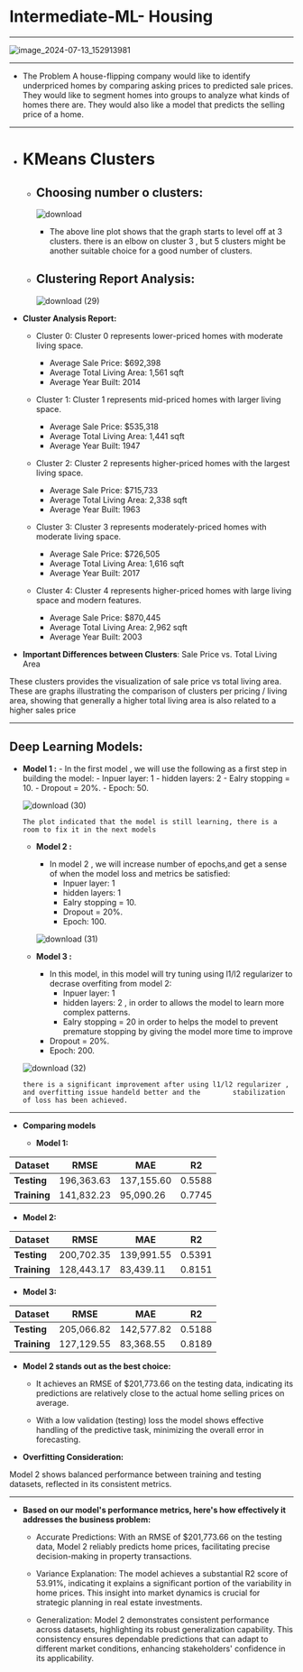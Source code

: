 # **Intermediate-ML- Housing**

---------------------
![image_2024-07-13_152913981](https://github.com/user-attachments/assets/65164a8c-c2ca-4ba4-ae60-24dcffcb5922)

------------------------------------------
- The Problem A house-flipping company would like to identify underpriced homes by comparing asking prices to predicted sale prices. They would like to segment homes into groups to analyze what kinds of homes there are. They would also like a model that predicts the selling price of a home.

------------------------------------
-  # **KMeans Clusters**

    - ## **Choosing number o clusters**:
      ![download](https://github.com/user-attachments/assets/cb8d70e0-d157-4a18-885c-46b7787f680f)
      - The above line plot shows that the graph starts to level off at 3 clusters. there is an elbow on cluster 3 , but 5 clusters might be another suitable choice for a good number of clusters.
     
    - ## **Clustering Report Analysis**:
      ![download (29)](https://github.com/user-attachments/assets/6152d9b8-2826-48c3-98b6-e4161e12ef88)



      

- **Cluster Analysis Report:**
  - Cluster 0: Cluster 0 represents lower-priced homes with moderate living space.

    - Average Sale Price: $692,398
    - Average Total Living Area: 1,561 sqft
    - Average Year Built: 2014

  - Cluster 1: Cluster 1 represents mid-priced homes with larger living space.

    - Average Sale Price: $535,318
    - Average Total Living Area: 1,441 sqft
    - Average Year Built: 1947

  - Cluster 2: Cluster 2 represents higher-priced homes with the largest living space.

    - Average Sale Price: $715,733
    - Average Total Living Area: 2,338 sqft
    - Average Year Built: 1963

  - Cluster 3: Cluster 3 represents moderately-priced homes with moderate living space.

    - Average Sale Price: $726,505
    - Average Total Living Area: 1,616 sqft
    - Average Year Built: 2017

  - Cluster 4: Cluster 4 represents higher-priced homes with large living space and modern features.

    - Average Sale Price: $870,445
    - Average Total Living Area: 2,962 sqft
    - Average Year Built: 2003

- **Important Differences between Clusters**: Sale Price vs. Total Living Area

These clusters provides the visualization of sale price vs total living area. These are graphs illustrating the comparison of clusters
 per pricing / living area, showing that generally a higher total living area is also related to a higher sales price
          
----------------------------

## **Deep Learning Models:**

  - **Model 1 :**
        - In the first model , we will use the following as a first step in building the model:
            - Inpuer layer: 1
            - hidden layers: 2
            - Ealry stopping = 10.
            - Dropout = 20%.
            - Epoch: 50.

    ![download (30)](https://github.com/user-attachments/assets/948688a9-1d18-45c7-a892-b488962d08f1)


     `The plot indicated that the model is still learning,
          there is a room to fix it in the next models`


    - **Model 2 :**
       - In model 2 , we will increase number of epochs,and get a sense of when the model loss and metrics be satisfied:
            - Inpuer layer: 1
            - hidden layers: 1
            - Ealry stopping = 10.
            - Dropout = 20%.
            - Epoch: 100.
       
      ![download (31)](https://github.com/user-attachments/assets/0f674ccf-febf-4142-aac6-4f92bc462170)


    - **Model 3 :**
      -  In this model, in this model will try tuning using l1/l2 regularizer to decrase overfiting from model 2:
            - Inpuer layer: 1
            - hidden layers: 2 , in order to allows the model to learn more complex patterns.
            - Ealry stopping = 20 in order to helps the model to prevent premature stopping by giving the model more time to improve
        -  Dropout = 20%.
        - Epoch: 200.


    ![download (32)](https://github.com/user-attachments/assets/bc51eb97-98d9-4a65-a286-fa76ff503f7d)

     `there is a significant improvement after using l1/l2 regularizer , and overfitting issue handeld better and the        stabilization of loss has been achieved.`
  ----------------------------------------------------------------

- **Comparing models**

  - **Model 1:**

| Dataset       | RMSE        | MAE         | R2       |
|---------------|-------------|-------------|----------|
| **Testing**   | 196,363.63  | 137,155.60  | 0.5588   |
| **Training**  | 141,832.23  | 95,090.26   | 0.7745   |
    


  - **Model 2:**

| Dataset       | RMSE        | MAE         | R2       |
|---------------|-------------|-------------|----------|
| **Testing**   | 200,702.35  | 139,991.55  | 0.5391   |
| **Training**  | 128,443.17  | 83,439.11   | 0.8151   |

  - **Model 3:**

| Dataset       | RMSE        | MAE         | R2       |
|---------------|-------------|-------------|----------|
| **Testing**   | 205,066.82  | 142,577.82  | 0.5188   |
| **Training**  | 127,129.55  | 83,368.55   | 0.8189   |



- **Model 2 stands out as the best choice:**

  - It achieves an RMSE of $201,773.66 on the testing data, indicating its predictions are relatively close to the actual home selling prices on average.

  - With a low validation (testing) loss the model shows effective handling of the predictive task, minimizing the overall error in forecasting.


- **Overfitting Consideration:**

 Model 2 shows balanced performance between training and testing datasets, reflected in its consistent metrics.

-----------------------------------------------


- **Based on our model's performance metrics, here's how effectively it addresses the business problem:**
    - Accurate Predictions: With an RMSE of $201,773.66 on the testing data, Model 2 reliably predicts home prices, facilitating precise decision-making in property transactions.
      
    - Variance Explanation: The model achieves a substantial R2 score of 53.91%, indicating it explains a significant portion of the variability in home prices. This insight into market dynamics is crucial for strategic planning in real estate investments.

  - Generalization: Model 2 demonstrates consistent performance across datasets, highlighting its robust generalization capability. This consistency ensures dependable predictions that can adapt to different market conditions, enhancing stakeholders' confidence in its applicability.
